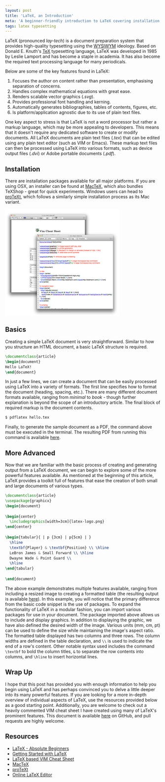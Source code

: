 ```yaml
---
layout: post
title: 'LaTeX, an Introduction'
meta: 'A beginner-friendly introduction to LaTeX covering installation, basics, and advanced features for high-quality document preparation.'
tags: latex typesetting
---
```


LaTeX (pronounced _lay-tech_) is a document preparation system that provides high-quality typesetting using the [WYSIWYM](http://en.wikipedia.org/wiki/WYSIWYM) ideology.
Based on Donald E. Knuth's [TeX](http://en.wikipedia.org/wiki/TeX) typesetting language, LaTeX was developed in 1985 by Leslie Lamport and has become a staple in academia.
It has also become the required text processing language for many periodicals.

<!--more-->

Below are some of the key features found in LaTeX:

1. Focuses the author on content rather than presentation, emphasising separation of concerns.
2. Handles complex mathematical equations with great ease.
3. Renders scalable vector graphics (_.svg_).
4. Provides professional font handling and kerning.
5. Automatically generates bibliographies, tables of contents, figures, etc.
6. Is platform/application agnostic due to its use of plain text files.

One key aspect to stress is that LaTeX is not a word processor but rather a markup language, which may be more appealing to developers.
This means that it doesn't require any dedicated software to create or modify documents.
All LaTeX documents are plain text files (_.tex_) that can be edited using any plain text editor (such as VIM or Emacs).
These markup text files can then be processed using LaTeX into various formats, such as device output files (_.dvi_) or Adobe portable documents (_.pdf_).

## Installation

There are installation packages available for all major platforms.
If you are using OSX, an installer can be found at [MacTeX](http://www.tug.org/mactex/), which also bundles TeXShop - great for quick experiments.
Windows users can head to [proTeXt](http://www.tug.org/protext/), which follows a similarly simple installation process as its Mac variant.

![A screenshot of TeXShop in action](/uploads/latex-an-introduction/tex-shop.png)

## Basics

Creating a simple LaTeX document is very straightforward.
Similar to how you structure an HTML document, a basic LaTeX structure is required.

```tex
\documentclass{article}
\begin{document}
Hello LaTeX!
\end{document}
```

In just a few lines, we can create a document that can be easily processed using LaTeX into a variety of formats.
The first line specifies how to format the document (heading, spacing, etc.).
There are many different document formats available, ranging from _minimal_ to _book_ - though further explanation is beyond the scope of an introductory article.
The final block of required markup is the document contents.

```bash
$ pdflatex hello.tex
```

Finally, to generate the sample document as a PDF, the command above must be executed in the terminal.
The resulting PDF from running this command is available [here](/uploads/latex-an-introduction/latex-basic.pdf).

## More Advanced

Now that we are familiar with the basic process of creating and generating output from a LaTeX document, we can begin to explore some of the more powerful features available.
As mentioned at the beginning of this article, LaTeX provides a toolkit full of features that ease the creation of both small and large documents of various types.

```tex
\documentclass{article}
\usepackage{graphicx}
\begin{document}

\begin{center}
  \includegraphics[width=3cm]{latex-logo.png}
\end{center}

\begin{tabular}{ | p {3cm} | p{5cm} | }
  \hline
  \textbf{Player} & \textbf{Position} \\ \hline
  LeBron James & Small Forward \\ \hline
  Dwayne Wade & Point Guard \\
  \hline
\end{tabular}

\end{document}
```

The above example demonstrates multiple features available, ranging from including a resized image to creating a formatted table (the resulting output is available [here](/uploads/latex-an-introduction/latex-advanced.pdf)).
In this example, you will notice that the primary difference from the basic code snippet is the use of packages.
To expand the functionality of LaTeX in a modular fashion, you can import various packages for use in your document.
The package imported above allows us to include and display graphics.
In addition to displaying the graphic, we have also defined the desired width of the image.
Various units (mm, cm, pt) can be used to define the size while maintaining the image's aspect ratio.
The formatted table displayed has two columns and three rows.
The column widths are defined in the table declaration, and `\\` is used to indicate the end of a row's content.
Other notable syntax used includes the command `\textbf` to bold the column titles, `&` to separate the row contents into columns, and `\hline` to insert horizontal lines.

## Wrap Up

I hope that this post has provided you with enough information to help you begin using LaTeX and has perhaps convinced you to delve a little deeper into its many powerful features.
If you are looking for a more in-depth overview of individual aspects of LaTeX, use the resources provided below as a good starting point.
Additionally, you are welcome to check out a heavily commented VIM cheat sheet I have created using many of LaTeX's prominent features.
This document is available [here](http://github.com/eddmann/vim-cheat-sheet) on GitHub, and pull requests are highly welcome.

## Resources

- [LaTeX - Absolute Beginners](http://en.wikibooks.org/wiki/LaTeX/Absolute_Beginners)
- [Getting Started with LaTeX](http://www.maths.tcd.ie/~dwilkins/LaTeXPrimer/)
- [LaTeX based VIM Cheat Sheet](http://github.com/eddmann/vim-cheat-sheet)
- [MacTeX](http://www.tug.org/mactex/)
- [proTeXt](http://www.tug.org/protext/)
- [Online LaTeX Editor](http://www.writelatex.com/)
